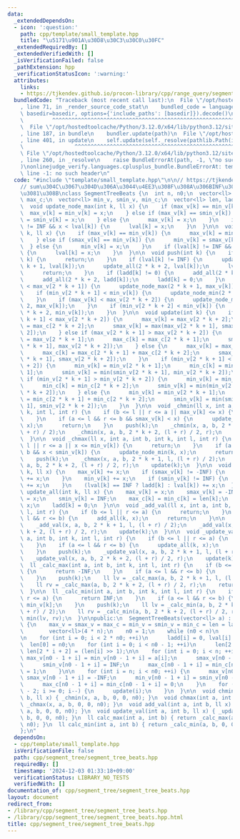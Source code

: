 ```yaml
---
data:
  _extendedDependsOn:
  - icon: ':question:'
    path: cpp/template/small_template.hpp
    title: "\u5171\u901A\u30D8\u30C3\u30C0\u30FC"
  _extendedRequiredBy: []
  _extendedVerifiedWith: []
  _isVerificationFailed: false
  _pathExtension: hpp
  _verificationStatusIcon: ':warning:'
  attributes:
    links:
    - https://tjkendev.github.io/procon-library/cpp/range_query/segment_tree_beats_2.html
  bundledCode: "Traceback (most recent call last):\n  File \"/opt/hostedtoolcache/Python/3.12.0/x64/lib/python3.12/site-packages/onlinejudge_verify/documentation/build.py\"\
    , line 71, in _render_source_code_stat\n    bundled_code = language.bundle(stat.path,\
    \ basedir=basedir, options={'include_paths': [basedir]}).decode()\n          \
    \         ^^^^^^^^^^^^^^^^^^^^^^^^^^^^^^^^^^^^^^^^^^^^^^^^^^^^^^^^^^^^^^^^^^^^^^^^^^^^^^^^^\n\
    \  File \"/opt/hostedtoolcache/Python/3.12.0/x64/lib/python3.12/site-packages/onlinejudge_verify/languages/cplusplus.py\"\
    , line 187, in bundle\n    bundler.update(path)\n  File \"/opt/hostedtoolcache/Python/3.12.0/x64/lib/python3.12/site-packages/onlinejudge_verify/languages/cplusplus_bundle.py\"\
    , line 401, in update\n    self.update(self._resolve(pathlib.Path(included), included_from=path))\n\
    \                ^^^^^^^^^^^^^^^^^^^^^^^^^^^^^^^^^^^^^^^^^^^^^^^^^^^^^^^^^\n \
    \ File \"/opt/hostedtoolcache/Python/3.12.0/x64/lib/python3.12/site-packages/onlinejudge_verify/languages/cplusplus_bundle.py\"\
    , line 260, in _resolve\n    raise BundleErrorAt(path, -1, \"no such header\"\
    )\nonlinejudge_verify.languages.cplusplus_bundle.BundleErrorAt: template/small_template.hpp:\
    \ line -1: no such header\n"
  code: "#include \"template/small_template.hpp\"\n\n// https://tjkendev.github.io/procon-library/cpp/range_query/segment_tree_beats_2.html\n\
    // sum\u304C\u3067\u304D\u306A\u3044\u4EE3\u308F\u308A\u306BINF\u307E\u3067\u7A4D\
    \u3081\u308B\nclass SegmentTreeBeats {\n  int n, n0;\n  vector<ll> max_v, smax_v,\
    \ max_c;\n  vector<ll> min_v, smin_v, min_c;\n  vector<ll> len, ladd, lval;\n\n\
    \  void update_node_max(int k, ll x) {\n    if (max_v[k] == min_v[k]) {\n    \
    \  max_v[k] = min_v[k] = x;\n    } else if (max_v[k] == smin_v[k]) {\n      max_v[k]\
    \ = smin_v[k] = x;\n    } else {\n      max_v[k] = x;\n    }\n    if (lval[k]\
    \ != INF && x < lval[k]) {\n      lval[k] = x;\n    }\n  }\n\n  void update_node_min(int\
    \ k, ll x) {\n    if (max_v[k] == min_v[k]) {\n      max_v[k] = min_v[k] = x;\n\
    \    } else if (smax_v[k] == min_v[k]) {\n      min_v[k] = smax_v[k] = x;\n  \
    \  } else {\n      min_v[k] = x;\n    }\n    if (lval[k] != INF && lval[k] < x)\
    \ {\n      lval[k] = x;\n    }\n  }\n\n  void push(int k) {\n    if (n0 - 1 <=\
    \ k) {\n      return;\n    }\n    if (lval[k] != INF) {\n      update_all(2 *\
    \ k + 1, lval[k]);\n      update_all(2 * k + 2, lval[k]);\n      lval[k] = INF;\n\
    \      return;\n    }\n    if (ladd[k] != 0) {\n      add_all(2 * k + 1, ladd[k]);\n\
    \      add_all(2 * k + 2, ladd[k]);\n      ladd[k] = 0;\n    }\n    if (max_v[k]\
    \ < max_v[2 * k + 1]) {\n      update_node_max(2 * k + 1, max_v[k]);\n    }\n\
    \    if (min_v[2 * k + 1] < min_v[k]) {\n      update_node_min(2 * k + 1, min_v[k]);\n\
    \    }\n    if (max_v[k] < max_v[2 * k + 2]) {\n      update_node_max(2 * k +\
    \ 2, max_v[k]);\n    }\n    if (min_v[2 * k + 2] < min_v[k]) {\n      update_node_min(2\
    \ * k + 2, min_v[k]);\n    }\n  }\n\n  void update(int k) {\n    if (max_v[2 *\
    \ k + 1] < max_v[2 * k + 2]) {\n      max_v[k] = max_v[2 * k + 2];\n      max_c[k]\
    \ = max_c[2 * k + 2];\n      smax_v[k] = max(max_v[2 * k + 1], smax_v[2 * k +\
    \ 2]);\n    } else if (max_v[2 * k + 1] > max_v[2 * k + 2]) {\n      max_v[k]\
    \ = max_v[2 * k + 1];\n      max_c[k] = max_c[2 * k + 1];\n      smax_v[k] = max(smax_v[2\
    \ * k + 1], max_v[2 * k + 2]);\n    } else {\n      max_v[k] = max_v[2 * k + 1];\n\
    \      max_c[k] = max_c[2 * k + 1] + max_c[2 * k + 2];\n      smax_v[k] = max(smax_v[2\
    \ * k + 1], smax_v[2 * k + 2]);\n    }\n    if (min_v[2 * k + 1] < min_v[2 * k\
    \ + 2]) {\n      min_v[k] = min_v[2 * k + 1];\n      min_c[k] = min_c[2 * k +\
    \ 1];\n      smin_v[k] = min(smin_v[2 * k + 1], min_v[2 * k + 2]);\n    } else\
    \ if (min_v[2 * k + 1] > min_v[2 * k + 2]) {\n      min_v[k] = min_v[2 * k + 2];\n\
    \      min_c[k] = min_c[2 * k + 2];\n      smin_v[k] = min(min_v[2 * k + 1], smin_v[2\
    \ * k + 2]);\n    } else {\n      min_v[k] = min_v[2 * k + 1];\n      min_c[k]\
    \ = min_c[2 * k + 1] + min_c[2 * k + 2];\n      smin_v[k] = min(smin_v[2 * k +\
    \ 1], smin_v[2 * k + 2]);\n    }\n  }\n\n  void _chmin(ll x, int a, int b, int\
    \ k, int l, int r) {\n    if (b <= l || r <= a || max_v[k] <= x) {\n      return;\n\
    \    }\n    if (a <= l && r <= b && smax_v[k] < x) {\n      update_node_max(k,\
    \ x);\n      return;\n    }\n    push(k);\n    _chmin(x, a, b, 2 * k + 1, l, (l\
    \ + r) / 2);\n    _chmin(x, a, b, 2 * k + 2, (l + r) / 2, r);\n    update(k);\n\
    \  }\n\n  void _chmax(ll x, int a, int b, int k, int l, int r) {\n    if (b <=\
    \ l || r <= a || x <= min_v[k]) {\n      return;\n    }\n    if (a <= l && r <=\
    \ b && x < smin_v[k]) {\n      update_node_min(k, x);\n      return;\n    }\n\
    \    push(k);\n    _chmax(x, a, b, 2 * k + 1, l, (l + r) / 2);\n    _chmax(x,\
    \ a, b, 2 * k + 2, (l + r) / 2, r);\n    update(k);\n  }\n\n  void add_all(int\
    \ k, ll x) {\n    max_v[k] += x;\n    if (smax_v[k] != -INF) {\n      smax_v[k]\
    \ += x;\n    }\n    min_v[k] += x;\n    if (smin_v[k] != INF) {\n      smin_v[k]\
    \ += x;\n    }\n    (lval[k] == INF ? ladd[k] : lval[k]) += x;\n  }\n\n  void\
    \ update_all(int k, ll x) {\n    max_v[k] = x;\n    smax_v[k] = -INF;\n    min_v[k]\
    \ = x;\n    smin_v[k] = INF;\n    max_c[k] = min_c[k] = len[k];\n    lval[k] =\
    \ x;\n    ladd[k] = 0;\n  }\n\n  void _add_val(ll x, int a, int b, int k, int\
    \ l, int r) {\n    if (b <= l || r <= a) {\n      return;\n    }\n    if (a <=\
    \ l && r <= b) {\n      add_all(k, x);\n      return;\n    }\n\n    push(k);\n\
    \    _add_val(x, a, b, 2 * k + 1, l, (l + r) / 2);\n    _add_val(x, a, b, 2 *\
    \ k + 2, (l + r) / 2, r);\n    update(k);\n  }\n\n  void _update_val(ll x, int\
    \ a, int b, int k, int l, int r) {\n    if (b <= l || r <= a) {\n      return;\n\
    \    }\n    if (a <= l && r <= b) {\n      update_all(k, x);\n      return;\n\
    \    }\n    push(k);\n    _update_val(x, a, b, 2 * k + 1, l, (l + r) / 2);\n \
    \   _update_val(x, a, b, 2 * k + 2, (l + r) / 2, r);\n    update(k);\n  }\n\n\
    \  ll _calc_max(int a, int b, int k, int l, int r) {\n    if (b <= l || r <= a)\
    \ {\n      return -INF;\n    }\n    if (a <= l && r <= b) {\n      return max_v[k];\n\
    \    }\n    push(k);\n    ll lv = _calc_max(a, b, 2 * k + 1, l, (l + r) / 2);\n\
    \    ll rv = _calc_max(a, b, 2 * k + 2, (l + r) / 2, r);\n    return max(lv, rv);\n\
    \  }\n\n  ll _calc_min(int a, int b, int k, int l, int r) {\n    if (b <= l ||\
    \ r <= a) {\n      return INF;\n    }\n    if (a <= l && r <= b) {\n      return\
    \ min_v[k];\n    }\n    push(k);\n    ll lv = _calc_min(a, b, 2 * k + 1, l, (l\
    \ + r) / 2);\n    ll rv = _calc_min(a, b, 2 * k + 2, (l + r) / 2, r);\n    return\
    \ min(lv, rv);\n  }\n\npublic:\n  SegmentTreeBeats(vector<ll> a) : n(a.size())\
    \ {\n    max_v = smax_v = max_c = min_v = smin_v = min_c = len = ladd = lval =\n\
    \        vector<ll>(4 * n);\n    n0 = 1;\n    while (n0 < n)\n      n0 <<= 1;\n\
    \n    for (int i = 0; i < 2 * n0; ++i)\n      ladd[i] = 0, lval[i] = INF;\n  \
    \  len[0] = n0;\n    for (int i = 0; i < n0 - 1; ++i)\n      len[2 * i + 1] =\
    \ len[2 * i + 2] = (len[i] >> 1);\n\n    for (int i = 0; i < n; ++i) {\n     \
    \ max_v[n0 - 1 + i] = min_v[n0 - 1 + i] = a[i];\n      smax_v[n0 - 1 + i] = -INF;\n\
    \      smin_v[n0 - 1 + i] = INF;\n      max_c[n0 - 1 + i] = min_c[n0 - 1 + i]\
    \ = 1;\n    }\n\n    for (int i = n; i < n0; ++i) {\n      max_v[n0 - 1 + i] =\
    \ smax_v[n0 - 1 + i] = -INF;\n      min_v[n0 - 1 + i] = smin_v[n0 - 1 + i] = INF;\n\
    \      max_c[n0 - 1 + i] = min_c[n0 - 1 + i] = 0;\n    }\n    for (int i = n0\
    \ - 2; i >= 0; i--) {\n      update(i);\n    }\n  }\n\n  void chmin(int a, int\
    \ b, ll x) { _chmin(x, a, b, 0, 0, n0); }\n  void chmax(int a, int b, ll x) {\
    \ _chmax(x, a, b, 0, 0, n0); }\n  void add_val(int a, int b, ll x) { _add_val(x,\
    \ a, b, 0, 0, n0); }\n  void update_val(int a, int b, ll x) { _update_val(x, a,\
    \ b, 0, 0, n0); }\n  ll calc_max(int a, int b) { return _calc_max(a, b, 0, 0,\
    \ n0); }\n  ll calc_min(int a, int b) { return _calc_min(a, b, 0, 0, n0); }\n\
    };\n"
  dependsOn:
  - cpp/template/small_template.hpp
  isVerificationFile: false
  path: cpp/segment_tree/segment_tree_beats.hpp
  requiredBy: []
  timestamp: '2024-12-03 01:33:18+09:00'
  verificationStatus: LIBRARY_NO_TESTS
  verifiedWith: []
documentation_of: cpp/segment_tree/segment_tree_beats.hpp
layout: document
redirect_from:
- /library/cpp/segment_tree/segment_tree_beats.hpp
- /library/cpp/segment_tree/segment_tree_beats.hpp.html
title: cpp/segment_tree/segment_tree_beats.hpp
---
```

